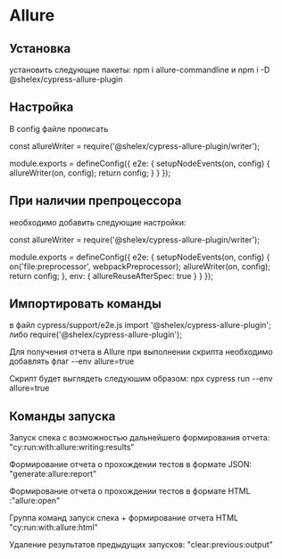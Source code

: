 # Allure

## Установка
установить следующие пакеты:
npm i allure-commandline
и
npm i -D @shelex/cypress-allure-plugin

## Настройка
В config файле прописать

const allureWriter = require('@shelex/cypress-allure-plugin/writer');

module.exports = defineConfig({
    e2e: {
        setupNodeEvents(on, config) {
            allureWriter(on, config);
            return config;
        }
    }
});

## При наличии препроцессора
необходимо добавить следующие настройки:

const allureWriter = require('@shelex/cypress-allure-plugin/writer');

module.exports = defineConfig({
    e2e: {
        setupNodeEvents(on, config) {
            on('file:preprocessor', webpackPreprocessor);
            allureWriter(on, config);
            return config;
        },
        env: {
            allureReuseAfterSpec: true
        }
    }
});

## Импортировать команды
в файл cypress/support/e2e.js
import '@shelex/cypress-allure-plugin';
либо
require('@shelex/cypress-allure-plugin');

Для получения отчета в Allure при выполнении скрипта необходимо добавлять флаг
--env allure=true

Скрипт будет выглядеть следуюшим образом: 
npx cypress run --env allure=true

## Команды запуска

Запуск спека с возможностью дальнейшего формирования отчета:  "cy:run:with:allure:writing:results"

Формирование отчета о прохождении тестов в формате JSON: "generate:allure:report"

Формирование отчета о прохождении тестов в формате HTML :"allure:open"

Группа команд запуск спека + формирование отчета HTML
"cy:run:with:allure:html"

Удаление результатов предыдущих запусков: "clear:previous:output"

